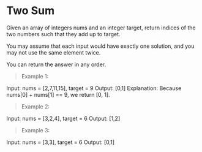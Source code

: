 # Two Sum
Given an array of integers nums and an integer target, return indices of the two numbers such that they add up to target.

You may assume that each input would have exactly one solution, and you may not use the same element twice.

You can return the answer in any order.

> Example 1:

Input: nums = [2,7,11,15], target = 9
Output: [0,1]
Explanation: Because nums[0] + nums[1] == 9, we return [0, 1].

> Example 2:

Input: nums = [3,2,4], target = 6
Output: [1,2]

> Example 3:

Input: nums = [3,3], target = 6
Output: [0,1]
